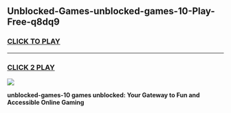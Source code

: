 
## Unblocked-Games-unblocked-games-10-Play-Free-q8dq9
<h3>
<a href="https://premium76.site?title=unblocked-games-10&ref=20M">CLICK TO PLAY</a></h3>
<hr>

<h3>
<a href="https://premium76.site?title=unblocked-games-10&ref=20M">CLICK 2 PLAY</a>
  
</h3>

<a href="https://premium76.site?title=unblocked-games-10&ref=19M"><img src="https://clearcache.store/games.png"></a>


**unblocked-games-10 games unblocked: Your Gateway to Fun and Accessible Online Gaming**
